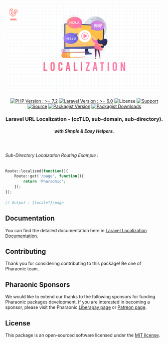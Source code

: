 <p align="center"><a href="https://pharaonic.io" target="_blank"><img src="https://raw.githubusercontent.com/Pharaonic/logos/main/localization.jpg"></a></p>

<p align="center">
  <a href="https://php.net" target="_blank"><img src="https://img.shields.io/static/v1?label=PHP&message=%3E=7.2&color=blue&style=flat-square" alt="PHP Version : >= 7.2"></a>
  <a href="https://laravel.com" target="_blank"><img src="https://img.shields.io/static/v1?label=Laravel&message=%3E=6.0&color=F05340&style=flat-square" alt="Laravel Version : >= 6.0"></a>
  <img src="https://img.shields.io/static/v1?label=License&message=MIT&color=brightgreen&style=flat-square" alt="License">
  <a href="https://liberapay.com/Pharaonic" target="_blank"><img src="https://img.shields.io/liberapay/receives/Pharaonic?color=gold&label=Support&style=flat-square" alt="Support"></a>
  <br>
  <a href="https://packagist.org/packages/Pharaonic/laravel-localization" target="_blank"><img src="https://img.shields.io/static/v1?label=Packagist&message=pharaonic/laravel-localization&color=blue&logo=packagist&logoColor=white" alt="Source"></a>
  <a href="https://packagist.org/packages/pharaonic/laravel-localization" target="_blank"><img src="https://poser.pugx.org/pharaonic/laravel-localization/v" alt="Packagist Version"></a>
  <a href="https://packagist.org/packages/pharaonic/laravel-localization" target="_blank"><img src="https://poser.pugx.org/pharaonic/laravel-localization/downloads" alt="Packagist Downloads"></a>
</p>

<h3 align="center">Laravel URL Localization - (ccTLD, sub-domain, sub-directory).</h3>
<h5 align="center">with Simple & Easy Helpers.</h5>

<br>
<h6>Sub-Directory Localzation Routing Example :</h6>

````php
Route::localized(function(){
    Route::get('/page', function(){
        return 'Pharaonic';
    });
});

// Output : {locale?}/page
````

## Documentation

You can find the detailed documentation here in [Laravel Localization Documentation](https://pharaonic.io/package/2-laravel/23-localization).

## Contributing

Thank you for considering contributing to this package! Be one of Pharaonic team.

## Pharaonic Sponsors

We would like to extend our thanks to the following sponsors for funding Pharaonic packages development. If you are interested in becoming a sponsor, please visit the Pharaonic [Liberapay page](https://en.liberapay.com/Pharaonic) or [Patreon page](https://patreon.com/Pharaonic).

## License

This package is an open-sourced software licensed under the [MIT license](https://opensource.org/licenses/MIT).
